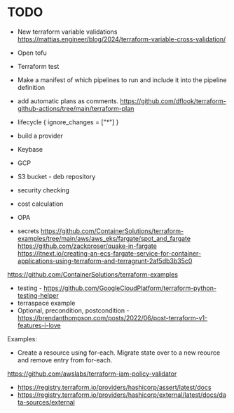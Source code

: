 # TODO


* New terraform variable validations https://mattias.engineer/blog/2024/terraform-variable-cross-validation/

* Open tofu
* Terraform test

* Make a manifest of which pipelines to run and include it into the pipeline definition

* add automatic plans as comments. https://github.com/dflook/terraform-github-actions/tree/main/terraform-plan

* lifecycle {
    ignore_changes = ["*"]
  }
* build a provider
* Keybase
* GCP
* S3 bucket - deb repository
* security checking
* cost calculation
* OPA
* secrets
https://github.com/ContainerSolutions/terraform-examples/tree/main/aws/aws_eks/fargate/spot_and_fargate
https://github.com/zackproser/quake-in-fargate
https://itnext.io/creating-an-ecs-fargate-service-for-container-applications-using-terraform-and-terragrunt-2af5db3b35c0

https://github.com/ContainerSolutions/terraform-examples

* testing - https://github.com/GoogleCloudPlatform/terraform-python-testing-helper
* terraspace example
* Optional, precondition, postcondition - https://brendanthompson.com/posts/2022/06/post-terraform-v1-features-i-love

Examples:

* Create a resource using for-each.  Migrate state over to a new reource and remove entry from for-each.

https://github.com/awslabs/terraform-iam-policy-validator




- https://registry.terraform.io/providers/hashicorp/assert/latest/docs
- https://registry.terraform.io/providers/hashicorp/external/latest/docs/data-sources/external 